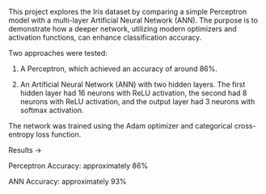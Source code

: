 This project explores the Iris dataset by comparing a simple Perceptron model with a multi-layer Artificial Neural Network (ANN). The purpose is to demonstrate how a deeper network, utilizing modern optimizers and activation functions, can enhance classification accuracy.

Two approaches were tested:

1. A Perceptron, which achieved an accuracy of around 86%.

2. An Artificial Neural Network (ANN) with two hidden layers. The first hidden layer had 16 neurons with ReLU activation, the second had 8 neurons with ReLU activation, and the output layer had 3 neurons with softmax activation.

The network was trained using the Adam optimizer and categorical cross-entropy loss function.

Results ->

Perceptron Accuracy: approximately 86%

ANN Accuracy: approximately 93%
